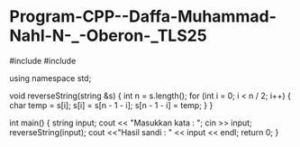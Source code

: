 # Program-CPP--Daffa-Muhammad-Nahl-N-_-Oberon-_TLS25

#include <iostream>
#include <string>

using namespace std;

void reverseString(string &s) {
    int n = s.length();
    for (int i = 0; i < n / 2; i++) {
        char temp = s[i];
        s[i] = s[n - 1 - i];
        s[n - 1 - i] = temp;
    }
}

int main() {
    string input;
    cout << "Masukkan kata : ";
    cin >> input;
    reverseString(input);
    cout <<"Hasil sandi : " << input << endl;
    return 0;
}
